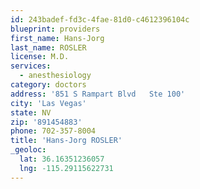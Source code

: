 ```yaml
---
id: 243badef-fd3c-4fae-81d0-c4612396104c
blueprint: providers
first_name: Hans-Jorg
last_name: ROSLER
license: M.D.
services:
  - anesthesiology
category: doctors
address: '851 S Rampart Blvd   Ste 100'
city: 'Las Vegas'
state: NV
zip: '891454883'
phone: 702-357-8004
title: 'Hans-Jorg ROSLER'
_geoloc:
  lat: 36.16351236057
  lng: -115.29115622731
---
```

